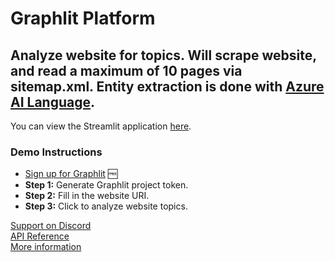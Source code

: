 # Graphlit Platform

## Analyze website for topics. Will scrape website, and read a maximum of 10 pages via sitemap.xml. Entity extraction is done with [Azure AI Language](https://azure.microsoft.com/en-us/products/ai-services/ai-language).

You can view the Streamlit application [here](https://graphlit-samples-extract-website-topics.streamlit.app/).

### Demo Instructions
- [Sign up for Graphlit](https://docs.graphlit.dev/getting-started/signup) 🆓  
- **Step 1:** Generate Graphlit project token.
- **Step 2:** Fill in the website URI.
- **Step 3:** Click to analyze website topics.     

[Support on Discord](https://discord.gg/ygFmfjy3Qx)            
[API Reference](https://docs.graphlit.dev/graphlit-data-api/api-reference)     
[More information](https://www.graphlit.com)